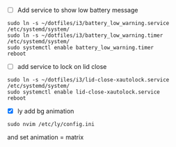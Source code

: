 - [ ] Add service to show low battery message
```
sudo ln -s ~/dotfiles/i3/battery_low_warning.service /etc/systemd/system/
sudo ln -s ~/dotfiles/i3/battery_low_warning.timer /etc/systemd/system/
sudo systemctl enable battery_low_warning.timer
reboot
```
	
- [ ] add service to lock on lid close
``` 
sudo ln -s ~/dotfiles/i3/lid-close-xautolock.service /etc/systemd/system/
sudo systemctl enable lid-close-xautolock.service
reboot
```

- [x] ly add bg animation
```
sudo nvim /etc/ly/config.ini
```
and set animation = matrix